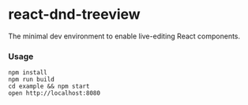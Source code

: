 react-dnd-treeview
=====================

The minimal dev environment to enable live-editing React components.

### Usage

```
npm install
npm run build
cd example && npm start
open http://localhost:8080
```
